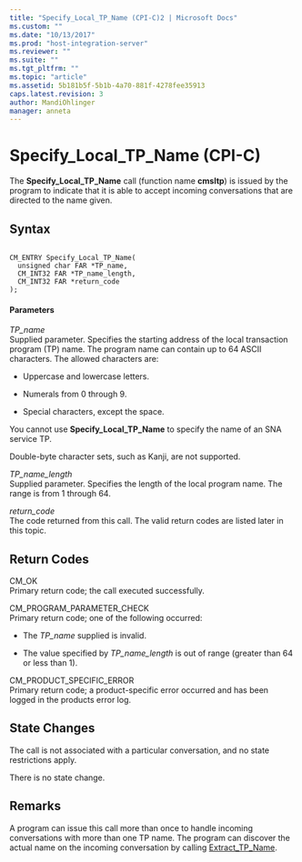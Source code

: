 ```yaml
---
title: "Specify_Local_TP_Name (CPI-C)2 | Microsoft Docs"
ms.custom: ""
ms.date: "10/13/2017"
ms.prod: "host-integration-server"
ms.reviewer: ""
ms.suite: ""
ms.tgt_pltfrm: ""
ms.topic: "article"
ms.assetid: 5b181b5f-5b1b-4a70-881f-4278fee35913
caps.latest.revision: 3
author: MandiOhlinger
manager: anneta
---
```

# Specify_Local_TP_Name (CPI-C)
The **Specify_Local_TP_Name** call (function name **cmsltp**) is issued by the program to indicate that it is able to accept incoming conversations that are directed to the name given.  
  
## Syntax  
  
```  
  
CM_ENTRY Specify_Local_TP_Name(   
  unsigned char FAR *TP_name,    
  CM_INT32 FAR *TP_name_length,    
  CM_INT32 FAR *return_code    
);  
```  
  
#### Parameters  
 *TP_name*  
 Supplied parameter. Specifies the starting address of the local transaction program (TP) name. The program name can contain up to 64 ASCII characters. The allowed characters are:  
  
-   Uppercase and lowercase letters.  
  
-   Numerals from 0 through 9.  
  
-   Special characters, except the space.  
  
 You cannot use **Specify_Local_TP_Name** to specify the name of an SNA service TP.  
  
 Double-byte character sets, such as Kanji, are not supported.  
  
 *TP_name_length*  
 Supplied parameter. Specifies the length of the local program name. The range is from 1 through 64.  
  
 *return_code*  
 The code returned from this call. The valid return codes are listed later in this topic.  
  
## Return Codes  
 CM_OK  
 Primary return code; the call executed successfully.  
  
 CM_PROGRAM_PARAMETER_CHECK  
 Primary return code; one of the following occurred:  
  
-   The *TP_name* supplied is invalid.  
  
-   The value specified by *TP_name_length* is out of range (greater than 64 or less than 1).  
  
 CM_PRODUCT_SPECIFIC_ERROR  
 Primary return code; a product-specific error occurred and has been logged in the products error log.  
  
## State Changes  
 The call is not associated with a particular conversation, and no state restrictions apply.  
  
 There is no state change.  
  
## Remarks  
 A program can issue this call more than once to handle incoming conversations with more than one TP name. The program can discover the actual name on the incoming conversation by calling [Extract_TP_Name](../core/extract-tp-name-cpi-c.md).